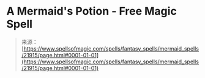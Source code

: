 <!--yml
category: 未分类
date: 2024-06-12 19:05:51
-->

# A Mermaid's Potion - Free Magic Spell

> 来源：[https://www.spellsofmagic.com/spells/fantasy_spells/mermaid_spells/21915/page.html#0001-01-01](https://www.spellsofmagic.com/spells/fantasy_spells/mermaid_spells/21915/page.html#0001-01-01)